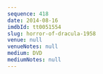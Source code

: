 ```yaml
---
sequence: 418
date: 2014-08-16
imdbId: tt0051554
slug: horror-of-dracula-1958
venue: null
venueNotes: null
medium: DVD
mediumNotes: null
---
```

